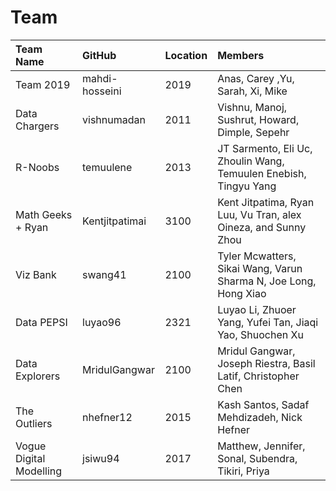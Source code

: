 # Team

| Team Name | GitHub | Location | Members |
| :--       | :--      | :--    | :--     |
| Team 2019 | mahdi-hosseini | 2019 | Anas, Carey ,Yu, Sarah, Xi, Mike |
| Data Chargers | vishnumadan | 2011 | Vishnu, Manoj, Sushrut, Howard, Dimple, Sepehr |
| R-Noobs | temuulene | 2013 | JT Sarmento, Eli Uc, Zhoulin Wang, Temuulen Enebish, Tingyu Yang |
| Math Geeks + Ryan | Kentjitpatimai | 3100 | Kent Jitpatima, Ryan Luu, Vu Tran, alex Oineza, and Sunny Zhou |
| Viz Bank | swang41 | 2100 | Tyler Mcwatters, Sikai Wang, Varun Sharma N, Joe Long, Hong Xiao |
| Data PEPSI | luyao96 | 2321 | Luyao Li, Zhuoer Yang, Yufei Tan, Jiaqi Yao, Shuochen Xu |
| Data Explorers | MridulGangwar | 2100 | Mridul Gangwar, Joseph Riestra, Basil Latif, Christopher Chen |
| The Outliers | nhefner12 | 2015 | Kash Santos, Sadaf Mehdizadeh, Nick Hefner |
| Vogue Digital Modelling | jsiwu94 | 2017 | Matthew, Jennifer, Sonal, Subendra, Tikiri, Priya |
